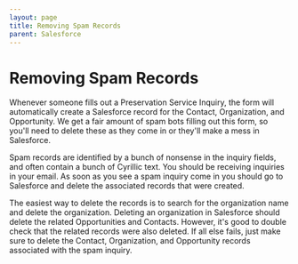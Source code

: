 ```yaml
---
layout: page
title: Removing Spam Records
parent: Salesforce
---
```



# Removing Spam Records

Whenever someone fills out a Preservation Service Inquiry, the form will automatically create a Salesforce record for the Contact, Organization, and Opportunity. We get a fair amount of spam bots filling out this form, so you'll need to delete these as they come in or they'll make a mess in Salesforce.

Spam records are identified by a bunch of nonsense in the inquiry fields, and often contain a bunch of Cyrillic text. You should be receiving inquiries in your email. As soon as you see a spam inquiry come in you should go to Salesforce and delete the associated records that were created.

The easiest way to delete the records is to search for the organization name and delete the organization. Deleting an organization in Salesforce should delete the related Opportunities and Contacts. However, it's good to double check that the related records were also deleted. If all else fails, just make sure to delete the Contact, Organization, and Opportunity records associated with the spam inquiry. 
